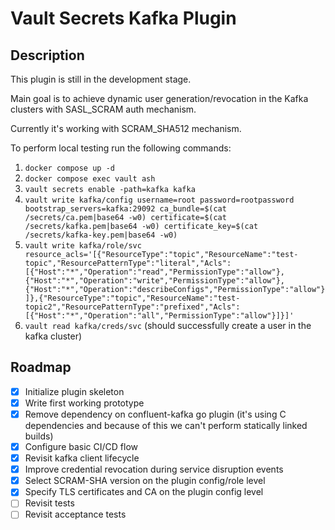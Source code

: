# Vault Secrets Kafka Plugin

## Description

This plugin is still in the development stage.

Main goal is to achieve dynamic user generation/revocation in the Kafka clusters
with SASL_SCRAM auth mechanism.

Currently it's working with SCRAM_SHA512 mechanism.

To perform local testing run the following commands:

1. `docker compose up -d`
2. `docker compose exec vault ash`
3. `vault secrets enable -path=kafka kafka`
4. `vault write kafka/config username=root password=rootpassword bootstrap_servers=kafka:29092 ca_bundle=$(cat /secrets/ca.pem|base64 -w0) certificate=$(cat /secrets/kafka.pem|base64 -w0) certificate_key=$(cat /secrets/kafka-key.pem|base64 -w0)`
5. `vault write kafka/role/svc resource_acls='[{"ResourceType":"topic","ResourceName":"test-topic","ResourcePatternType":"literal","Acls":[{"Host":"*","Operation":"read","PermissionType":"allow"},{"Host":"*","Operation":"write","PermissionType":"allow"},{"Host":"*","Operation":"describeConfigs","PermissionType":"allow"}]},{"ResourceType":"topic","ResourceName":"test-topic2","ResourcePatternType":"prefixed","Acls":[{"Host":"*","Operation":"all","PermissionType":"allow"}]}]'`
6. `vault read kafka/creds/svc` (should successfully create a user in the kafka
   cluster)

## Roadmap

- [x] Initialize plugin skeleton
- [x] Write first working prototype
- [x] Remove dependency on confluent-kafka go plugin (it's using C dependencies
      and because of this we can't perform statically linked builds)
- [x] Configure basic CI/CD flow
- [x] Revisit kafka client lifecycle
- [x] Improve credential revocation during service disruption events
- [x] Select SCRAM-SHA version on the plugin config/role level
- [x] Specify TLS certificates and CA on the plugin config level
- [ ] Revisit tests
- [ ] Revisit acceptance tests
